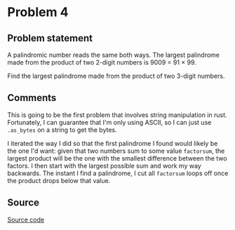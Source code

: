 # Problem 4

## Problem statement

A palindromic number reads the same both ways. The largest palindrome
made from the product of two 2-digit numbers is 9009 = 91 × 99.

Find the largest palindrome made from the product of two 3-digit
numbers.

## Comments

This is going to be the first problem that involves string
manipulation in rust. Fortunately, I can guarantee that I'm only using
ASCII, so I can just use `.as_bytes` on a string to get the bytes.

I iterated the way I did so that the first palindrome I found would
likely be the one I'd want: given that two numbers sum to some value
`factorsum`, the largest product will be the one with the smallest
difference between the two factors. I then start with the largest
possible sum and work my way backwards. The instant I find a
palindrome, I cut all `factorsum` loops off once the product drops
below that value.


## Source

[Source code](https://github.com/fizbin/pe100challenge/blob/master{{page.url}}/src/main.rs)
